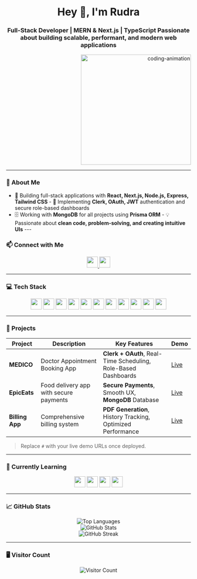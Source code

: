 <h1 align="center">Hey 👋, I'm Rudra</h1>
<h3 align="center">
Full-Stack Developer | MERN & Next.js | TypeScript  
Passionate about building <b>scalable, performant, and modern web applications</b>
</h3>

<p align="right">
  <img src="https://media.giphy.com/media/v1.Y2lkPTc5MGI3NjExM3Y1bW9wZjcxbjNwcDV4Y3FhMW12M3FxZWw3cWRxNjlhZ3lmcTA1ZSZlcD12MV9pbnRlcm5hbF9naWZfYnlfaWQmY3Q9Zw/qgQUggACmCgSQ/giphy.gif" alt="coding-animation" width="300" />
</p>

---

### 🔹 About Me
- 🚀 Building full-stack applications with **React, Next.js, Node.js, Express, Tailwind CSS** - 🔐 Implementing **Clerk, OAuth, JWT** authentication and secure role-based dashboards  
- 🗄️ Working with **MongoDB** for all projects using **Prisma ORM** - 💡 Passionate about **clean code, problem-solving, and creating intuitive UIs** ---

### 📫 Connect with Me
<p align="center">
  <a href="https://www.linkedin.com/in/rudra-das-a9072a258" target="_blank">
    <img src="https://img.shields.io/badge/LinkedIn-0A66C2?logo=linkedin&logoColor=white&style=for-the-badge" height="30" />
  </a>
  <a href="mailto:dasrudra.stu@gmail.com" target="_blank">
    <img src="https://img.shields.io/badge/Gmail-D14836?logo=gmail&logoColor=white&style=for-the-badge" height="30" />
  </a>
</p>

---

### 💻 Tech Stack
<div align="center">
  <img src="https://img.shields.io/badge/JavaScript-F7DF1E?logo=javascript&logoColor=black&style=for-the-badge" height="30" />
  <img src="https://img.shields.io/badge/TypeScript-3178C6?logo=typescript&logoColor=white&style=for-the-badge" height="30" />
  <img src="https://img.shields.io/badge/React-61DAFB?logo=react&logoColor=black&style=for-the-badge" height="30" />
  <img src="https://img.shields.io/badge/Next.js-000000?logo=nextdotjs&logoColor=white&style=for-the-badge" height="30" />
  <img src="https://img.shields.io/badge/Node.js-339933?logo=nodedotjs&logoColor=white&style=for-the-badge" height="30" />
  <img src="https://img.shields.io/badge/Express-000000?logo=express&logoColor=white&style=for-the-badge" height="30" />
  <img src="https://img.shields.io/badge/MongoDB-47A248?logo=mongodb&logoColor=white&style=for-the-badge" height="30" />
  <img src="https://img.shields.io/badge/Prisma-2D3748?logo=prisma&logoColor=white&style=for-the-badge" height="30" />
  <img src="https://img.shields.io/badge/Clerk-00BFFF?logo=clerk&logoColor=white&style=for-the-badge" height="30" />
  <img src="https://img.shields.io/badge/OAuth-4285F4?logo=oauth&logoColor=white&style=for-the-badge" height="30" />
  <img src="https://img.shields.io/badge/TailwindCSS-06B6D4?logo=tailwindcss&logoColor=black&style=for-the-badge" height="30" />
</div>

---

### 📌 Projects
| Project | Description | Key Features | Demo |
|---------|-------------|--------------|------|
| **MEDICO** | Doctor Appointment Booking App | **Clerk + OAuth**, Real-Time Scheduling, Role-Based Dashboards | [Live](#) |
| **EpicEats** | Food delivery app with secure payments | **Secure Payments**, Smooth UX, **MongoDB** Database | [Live](#) |
| **Billing App** | Comprehensive billing system | **PDF Generation**, History Tracking, Optimized Performance | [Live](#) |

> Replace `#` with your live demo URLs once deployed.

---

### 🌱 Currently Learning
<div align="center">
  <img src="https://img.shields.io/badge/Next.js-000000?logo=nextdotjs&logoColor=white&style=for-the-badge" height="30" />
  <img src="https://img.shields.io/badge/TypeScript-3178C6?logo=typescript&logoColor=white&style=for-the-badge" height="30" />
  <img src="https://img.shields.io/badge/AI-FF6F61?logo=python&logoColor=white&style=for-the-badge" height="30" />
  <img src="https://img.shields.io/badge/DSA-4B32C3?style=for-the-badge" height="30" />
</div>

---

### 📈 GitHub Stats
<div align="center">
  <img src="https://github-readme-stats.vercel.app/api/top-langs/?username=rudradas05&layout=compact&theme=dark" alt="Top Languages" />
  <br/>
  <img src="https://github-readme-stats.vercel.app/api?username=rudradas05&show_icons=true&theme=dark" alt="GitHub Stats" />
  <br/>
  <img src="https://streak-stats.demolab.com/?user=rudradas05&theme=dark&border_radius=5.5" alt="GitHub Streak" />
</div>

---

### 🖥 Visitor Count
<div align="center">
  <img src="https://profile-counter.glitch.me/rudradas05/count.svg" alt="Visitor Count" />
</div>
